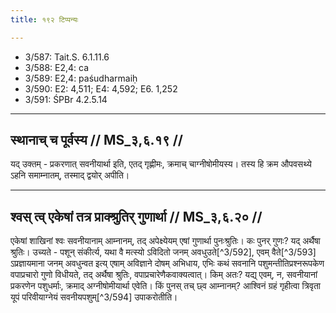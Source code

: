 ```yaml
---
title: १९२ टिप्पन्यः

---
```

- 3/587: Tait.S. 6.1.11.6
- 3/588: E2,4: ca
- 3/589: E2,4: paśudharmaiḥ
- 3/590: E2: 4,511; E4: 4,592; E6. 1,252
- 3/591: ŚPBr 4.2.5.14

____________________________________________


## स्थानाच् च पूर्वस्य // MS_३,६.१९ //

यद् उक्तम् - प्रकरणात् सवनीयार्था इति, एतद् गृह्णीमः, क्रमाच् चाग्नीषोमीयस्य। तस्य हि क्रम औपवसथ्ये ऽहनि समाम्नातम्, तस्माद् द्वयोर् अपीति।


____________________________________________


## श्वस् त्व् एकेषां तत्र प्राक्श्रुतिर् गुणार्था // MS_३,६.२० //

एकेषां शाखिनां श्वः सवनीयानाम् आम्नानम्, तद् अपेक्ष्येयम् एषां गुणार्था पुनःश्रुतिः। कः पुनर् गुणः? यद् अर्थैषा श्रुतिः। उच्यते - पशून् संकीर्त्य, यथा वै मत्स्यो ऽविदितो जनम् अवधुउते[^3/592], एवम् वैते[^3/593] ऽप्रज्ञायमाना जनम् अवधुन्वत इत्य् एषाम् अविज्ञाने दोषम् अभिधाय, एभिः कथं सवनानि पशुमन्तीतिप्रश्नरूपकेण वपाप्रचारो गुणो विधीयते, तद् अर्थैषा श्रुतिः, वपाप्रचारेणैकवाक्यत्वात्। किम् अतः? यद्य् एवम्, न, सवनीयानां प्रकरणेन पशुधर्माः, क्रमाद् अग्नीषोमीयार्था एवेति। किं पुनस् तच् छ्व आम्नानम्? आश्विनं ग्रहं गृहीत्वा त्रिवृता यूपं परिवीयाग्नेयं सवनीयपशुम्[^3/594] उपाकरोतीति।
